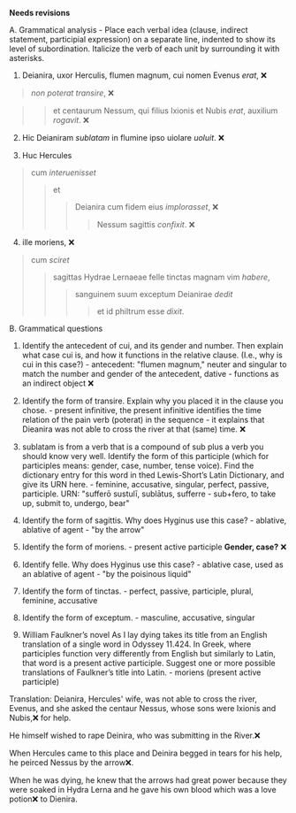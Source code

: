 **Needs revisions**

A. Grammatical analysis - Place each verbal idea (clause, indirect statement, participial expression) on a separate line, indented to show its level of subordination. Italicize the verb of each unit by surrounding it with asterisks.

1. Deianira, uxor Herculis, flumen magnum, cui nomen Evenus *erat*, ❌

>*non poterat* *transire*,  ❌

>>et centaurum Nessum, qui filius Ixionis et Nubis *erat*, auxilium *rogavit*. ❌

2. Hic Deianiram *sublatam* in flumine ipso uiolare *uoluit*. ❌

3. Huc Hercules 

>cum *interuenisset* 
>>et 
>>>Deianira cum fidem eius *implorasset*, ❌
>>>>Nessum sagittis *confixit*. ❌

4. ille moriens, ❌
>cum *sciret* 
>>sagittas Hydrae Lernaeae felle tinctas magnam vim *habere*, 
>>>sanguinem suum exceptum Deianirae *dedit* 
>>>>et id philtrum esse *dixit*.

B. Grammatical questions

1. Identify the antecedent of cui, and its gender and number. Then explain what case cui is, and how it functions in the relative clause. (I.e., why is cui in this case?) - antecedent: "flumen magnum," neuter and singular to match the number and gender of the antecedent, dative - functions as an indirect object ❌

2. Identify the form of transire. Explain why you placed it in the clause you chose. - present infinitive, the present infinitive identifies the time relation of the pain verb (poterat) in the sequence - it explains that Dieanira was not able to cross the river at that (same) time. ❌

3. sublatam is from a verb that is a compound of sub plus a verb you should know very well. Identify the form of this participle (which for participles means: gender, case, number, tense voice). Find the dictionary entry for this word in thed Lewis-Short’s Latin Dictionary, and give its URN here. - feminine, accusative, singular, perfect, passive, participle. 
URN: "sufferō sustulī, sublātus, sufferre - sub+fero, to take up, submit to, undergo, bear"

4. Identify the form of sagittis. Why does Hyginus use this case? - ablative, ablative of agent - "by the arrow"

5. Identify the form of moriens. - present active participle **Gender, case?** ❌

6. Identify felle. Why does Hyginus use this case? - ablative case, used as an ablative of agent - "by the poisinous liquid"

7. Identify the form of tinctas. - perfect, passive, participle, plural, feminine, accusative 

8. Identify the form of exceptum. - masculine, accusative, singular

9. William Faulkner’s novel As I lay dying takes its title from an English translation of a single word in Odyssey 11.424. In Greek, where participles function very differently from English but similarly to Latin, that word is a present active participle. Suggest one or more possible translations of Faulkner’s title into Latin. - moriens (present active participle) 

Translation: 
Deianira, Hercules' wife, was not able to cross the river, Evenus, and she asked the centaur Nessus, 
whose sons were Ixionis and Nubis,❌ 
for help. 

He himself wished to rape Deinira, 
who was submitting in the River.❌ 

When Hercules came to this place and Deinira begged in tears for his help, he peirced Nessus by the arrow❌. 

When he was dying, he knew that the arrows had great power because they were soaked in Hydra Lerna 
and he gave his own blood 
which was a love potion❌ to Dienira. 

